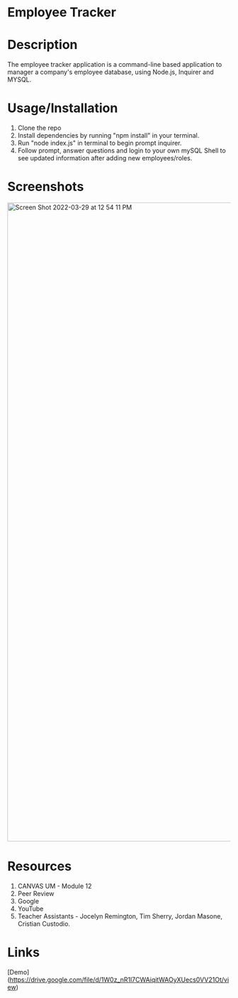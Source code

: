 # Employee Tracker

# Description

The employee tracker application is a command-line based application to manager a company's employee database, using Node.js, Inquirer and MYSQL.

# Usage/Installation

1. Clone the repo
2. Install dependencies by running "npm install" in your terminal.
3. Run "node index.js" in terminal to begin prompt inquirer.
4. Follow prompt, answer questions and login to your own mySQL Shell to see updated information after adding new employees/roles.

# Screenshots

<img width="1440" alt="Screen Shot 2022-03-29 at 12 54 11 PM" src="https://user-images.githubusercontent.com/95050386/160666059-9d9ac163-7a8a-49c3-87ed-1d6ab845924c.png">

# Resources

1. CANVAS UM - Module 12
2. Peer Review
3. Google
4. YouTube
5. Teacher Assistants - Jocelyn Remington, Tim Sherry, Jordan Masone, Cristian Custodio.

# Links

[Demo] (https://drive.google.com/file/d/1W0z_nR1l7CWAiqitWAOyXUecs0VV21Ot/view)
